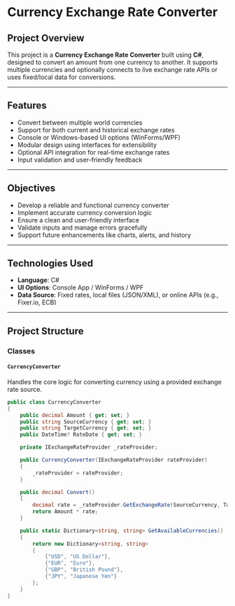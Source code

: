 # Currency Exchange Rate Converter

## Project Overview

This project is a **Currency Exchange Rate Converter** built using **C#**, designed to convert an amount from one currency to another. It supports multiple currencies and optionally connects to live exchange rate APIs or uses fixed/local data for conversions.

---

## Features

- Convert between multiple world currencies
- Support for both current and historical exchange rates
- Console or Windows-based UI options (WinForms/WPF)
- Modular design using interfaces for extensibility
- Optional API integration for real-time exchange rates
- Input validation and user-friendly feedback

---

## Objectives

- Develop a reliable and functional currency converter
- Implement accurate currency conversion logic
- Ensure a clean and user-friendly interface
- Validate inputs and manage errors gracefully
- Support future enhancements like charts, alerts, and history

---

## Technologies Used

- **Language**: C#
- **UI Options**: Console App / WinForms / WPF
- **Data Source**: Fixed rates, local files (JSON/XML), or online APIs (e.g., Fixer.io, ECB)

---

## Project Structure

### Classes

#### `CurrencyConverter`

Handles the core logic for converting currency using a provided exchange rate source.

```csharp
public class CurrencyConverter
{
    public decimal Amount { get; set; }
    public string SourceCurrency { get; set; }
    public string TargetCurrency { get; set; }
    public DateTime? RateDate { get; set; }

    private IExchangeRateProvider _rateProvider;

    public CurrencyConverter(IExchangeRateProvider rateProvider)
    {
        _rateProvider = rateProvider;
    }

    public decimal Convert()
    {
        decimal rate = _rateProvider.GetExchangeRate(SourceCurrency, TargetCurrency, RateDate);
        return Amount * rate;
    }

    public static Dictionary<string, string> GetAvailableCurrencies()
    {
        return new Dictionary<string, string>
        {
            {"USD", "US Dollar"},
            {"EUR", "Euro"},
            {"GBP", "British Pound"},
            {"JPY", "Japanese Yen"}
        };
    }
}
